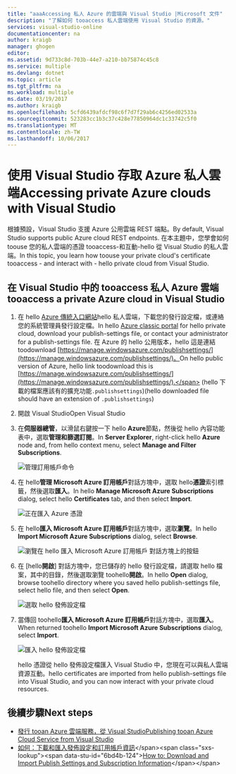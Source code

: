 ```yaml
---
title: "aaaAccessing 私人 Azure 的雲端與 Visual Studio |Microsoft 文件"
description: "了解如何 tooaccess 私人雲端使用 Visual Studio 的資源。"
services: visual-studio-online
documentationcenter: na
author: kraigb
manager: ghogen
editor: 
ms.assetid: 9d733c8d-703b-44e7-a210-bb75874c45c8
ms.service: multiple
ms.devlang: dotnet
ms.topic: article
ms.tgt_pltfrm: na
ms.workload: multiple
ms.date: 03/19/2017
ms.author: kraigb
ms.openlocfilehash: 5cfd6439afdcf98c6f7d7f29ab6c4256ed02533a
ms.sourcegitcommit: 523283cc1b3c37c428e77850964dc1c33742c5f0
ms.translationtype: MT
ms.contentlocale: zh-TW
ms.lasthandoff: 10/06/2017
---
```

# <a name="accessing-private-azure-clouds-with-visual-studio"></a><span data-ttu-id="6bd4b-103">使用 Visual Studio 存取 Azure 私人雲端</span><span class="sxs-lookup"><span data-stu-id="6bd4b-103">Accessing private Azure clouds with Visual Studio</span></span>
<span data-ttu-id="6bd4b-104">根據預設，Visual Studio 支援 Azure 公用雲端 REST 端點。</span><span class="sxs-lookup"><span data-stu-id="6bd4b-104">By default, Visual Studio supports public Azure cloud REST endpoints.</span></span> <span data-ttu-id="6bd4b-105">在本主題中，您學會如何 toouse 您的私人雲端的憑證 tooaccess-和互動-hello 從 Visual Studio 的私人雲端。</span><span class="sxs-lookup"><span data-stu-id="6bd4b-105">In this topic, you learn how toouse your private cloud's certificate tooaccess - and interact with - hello private cloud from Visual Studio.</span></span>

## <a name="tooaccess-a-private-azure-cloud-in-visual-studio"></a><span data-ttu-id="6bd4b-106">在 Visual Studio 中的 tooaccess 私人 Azure 雲端</span><span class="sxs-lookup"><span data-stu-id="6bd4b-106">tooaccess a private Azure cloud in Visual Studio</span></span>
1. <span data-ttu-id="6bd4b-107">在 hello [Azure 傳統入口網站](http://go.microsoft.com/fwlink/?LinkID=213885)hello 私人雲端，下載您的發行設定檔，或連絡您的系統管理員發行設定檔。</span><span class="sxs-lookup"><span data-stu-id="6bd4b-107">In hello [Azure classic portal](http://go.microsoft.com/fwlink/?LinkID=213885) for hello private cloud, download your publish-settings file, or contact your administrator for a publish-settings file.</span></span> <span data-ttu-id="6bd4b-108">在 Azure 的 hello 公用版本，hello 這是連結 toodownload [https://manage.windowsazure.com/publishsettings/](https://manage.windowsazure.com/publishsettings/)。</span><span class="sxs-lookup"><span data-stu-id="6bd4b-108">On hello public version of Azure, hello link toodownload this is [https://manage.windowsazure.com/publishsettings/](https://manage.windowsazure.com/publishsettings/).</span></span> <span data-ttu-id="6bd4b-109">(hello 下載的檔案應該有的擴充功能`.publishsettings`)</span><span class="sxs-lookup"><span data-stu-id="6bd4b-109">(hello downloaded file should have an extension of `.publishsettings`)</span></span>

1. <span data-ttu-id="6bd4b-110">開啟 Visual Studio</span><span class="sxs-lookup"><span data-stu-id="6bd4b-110">Open Visual Studio</span></span>

1. <span data-ttu-id="6bd4b-111">在**伺服器總管**，以滑鼠右鍵按一下 hello **Azure**節點，然後從 hello 內容功能表中，選取**管理和篩選訂閱**。</span><span class="sxs-lookup"><span data-stu-id="6bd4b-111">In **Server Explorer**, right-click hello **Azure** node and, from hello context menu, select **Manage and Filter Subscriptions**.</span></span>
   
    ![管理訂用帳戶命令](./media/vs-azure-tools-access-private-azure-clouds-with-visual-studio/IC790778.png)

1. <span data-ttu-id="6bd4b-113">在 hello**管理 Microsoft Azure 訂用帳戶**對話方塊中，選取 hello**憑證**索引標籤，然後選取**匯入**。</span><span class="sxs-lookup"><span data-stu-id="6bd4b-113">In hello **Manage Microsoft Azure Subscriptions** dialog, select hello **Certificates** tab, and then select **Import**.</span></span>
   
    ![正在匯入 Azure 憑證](./media/vs-azure-tools-access-private-azure-clouds-with-visual-studio/IC790779.png)

1. <span data-ttu-id="6bd4b-115">在 hello**匯入 Microsoft Azure 訂用帳戶**對話方塊中，選取**瀏覽**。</span><span class="sxs-lookup"><span data-stu-id="6bd4b-115">In hello **Import Microsoft Azure Subscriptions** dialog, select **Browse**.</span></span>

    ![瀏覽在 hello 匯入 Microsoft Azure 訂用帳戶 對話方塊上的按鈕](./media/vs-azure-tools-access-private-azure-clouds-with-visual-studio/browse-button.png)

1. <span data-ttu-id="6bd4b-117">在 [hello**開啟**] 對話方塊中，您已儲存的 hello 發行設定檔，請選取 hello 檔案，其中的目錄，然後選取瀏覽 toohello**開啟**。</span><span class="sxs-lookup"><span data-stu-id="6bd4b-117">In hello **Open** dialog, browse toohello directory where you saved hello publish-settings file, select hello file, and then select **Open**.</span></span>

    ![選取 hello 發佈設定檔](./media/vs-azure-tools-access-private-azure-clouds-with-visual-studio/select-publish-settings-file.png)

1. <span data-ttu-id="6bd4b-119">當傳回 toohello**匯入 Microsoft Azure 訂用帳戶**對話方塊中，選取**匯入**。</span><span class="sxs-lookup"><span data-stu-id="6bd4b-119">When returned toohello **Import Microsoft Azure Subscriptions** dialog, select **Import**.</span></span>

    ![匯入 hello 發佈設定檔](./media/vs-azure-tools-access-private-azure-clouds-with-visual-studio/IC790780.png)

    <span data-ttu-id="6bd4b-121">hello 憑證從 hello 發佈設定檔匯入 Visual Studio 中，您現在可以與私人雲端資源互動。</span><span class="sxs-lookup"><span data-stu-id="6bd4b-121">hello certificates are imported from hello publish-settings file into Visual Studio, and you can now interact with your private cloud resources.</span></span>
   
## <a name="next-steps"></a><span data-ttu-id="6bd4b-122">後續步驟</span><span class="sxs-lookup"><span data-stu-id="6bd4b-122">Next steps</span></span>
- [<span data-ttu-id="6bd4b-123">發行 tooan Azure 雲端服務，從 Visual Studio</span><span class="sxs-lookup"><span data-stu-id="6bd4b-123">Publishing tooan Azure Cloud Service from Visual Studio</span></span>](https://msdn.microsoft.com/library/azure/ee460772.aspx)
- <span data-ttu-id="6bd4b-124">[如何：下載和匯入發佈設定和訂用帳戶資訊](https://msdn.microsoft.com/library/dn385850\(v=nav.70\).aspx)</span><span class="sxs-lookup"><span data-stu-id="6bd4b-124">[How to: Download and Import Publish Settings and Subscription Information](https://msdn.microsoft.com/library/dn385850\(v=nav.70\).aspx)</span></span>
